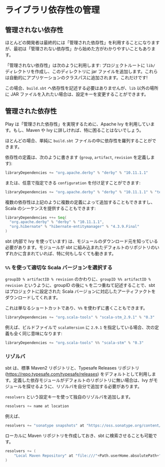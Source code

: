 <!--- Copyright (C) 2009-2015 Typesafe Inc. <http://www.typesafe.com> -->
<!--
# Managing library dependencies
-->
# ライブラリ依存性の管理

<!--
## Unmanaged dependencies
-->
## 管理されない依存性

<!--
Most people end up using managed dependencies - which allows for fine-grained control, but unmanaged dependencies can be simpler when starting out.
-->
ほとんどの開発者は最終的には「管理された依存性」を利用することになりますが、最初は「管理されない依存性」から始めた方がわかりやすいこともあります。

<!--
Unmanaged dependencies work like this: create a `lib/` directory in the root of your project and then add jar files to that directory. They will automatically be added to the application classpath. There’s not much else to it!
-->
「管理されない依存性」は次のように利用します: プロジェクトルートに `lib/` ディレクトリを作成し、このディレクトリに jar ファイルを追加します。これらは自動的にアプリケーションのクラスパスに追加されます。これだけです!

<!--
There’s nothing to add to `build.sbt` to use unmanaged dependencies, although you could change a configuration key if you’d like to use a directory different to `lib`.
-->
この場合、`build.sbt` へ依存性を記述する必要はありませんが、`lib` 以外の場所に JAR ファイルを入れたい場合は、設定キーを変更することができます。

<!--
## Managed dependencies
-->
## 管理された依存性

<!--
Play uses Apache Ivy (via sbt) to implement managed dependencies, so if you’re familiar with Maven or Ivy, you won’t have much trouble.
-->
Play は「管理された依存性」を実現するために、Apache Ivy を利用しています。もし、Maven や Ivy に詳しければ、特に困ることはないでしょう。

<!--
Most of the time you can simply list your dependencies in the `build.sbt` file. 
-->
ほとんどの場合、単純に `build.sbt` ファイルの中に依存性を羅列することができます。

<!--
Declaring a dependency looks like this (defining `group`, `artifact` and `revision`):
-->
依存性の定義は、次のように書きます (`group`, `artifact`, `revision` を定義します):

```scala
libraryDependencies += "org.apache.derby" % "derby" % "10.11.1.1"
```

<!--
or like this, with an optional `configuration`:
-->
または、任意で指定できる `configuration` を付け足すことができます:

```scala
libraryDependencies += "org.apache.derby" % "derby" % "10.11.1.1" % "test"
```

<!--
Multiple dependencies can be added either by multiple declarations like the above, or you can provide a Scala sequence:
-->
複数の依存性は上記のように複数の定義によって追加することもできますし、Scala のシーケンスを提供することもできます:

```scala
libraryDependencies ++= Seq(
  "org.apache.derby" % "derby" % "10.11.1.1",
  "org.hibernate" % "hibernate-entitymanager" % "4.3.9.Final"
)
```

<!--
Of course, sbt (via Ivy) has to know where to download the module. If your module is in one of the default repositories sbt comes with then this will just work.
-->
sbt (内部で Ivy を使っています) は、モジュールのダウンロード元を知っている必要があります。モジュールが sbt に組み込まれたデフォルトのリポジトリのいずれかに含まれていれば、特に何もしなくても動きます。

<!--
### Getting the right Scala version with `%%`
-->
### `%%` を使って適切な Scala バージョンを選択する

<!--
If you use `groupID %% artifactID % revision` instead of `groupID % artifactID % revision` (the difference is the double `%%` after the `groupID`), sbt will add your project’s Scala version to the artifact name. This is just a shortcut. 
-->
`groupID % artifactID % revision` のかわりに、`groupID %% artifactID % revision` というように、groupID の後に `%` を二つ重ねて記述することで、sbt はプロジェクトに設定された Scala バージョンに対応したアーティファクトをダウンロードしてくれます。

<!--
You could write this without the `%%`:
-->
これは単なるショートカットであり、`%%` を使わずに書くこともできます。

```scala
libraryDependencies += "org.scala-tools" % "scala-stm_2.9.1" % "0.3"
```

<!--
Assuming the `scalaVersion` for your build is `2.9.1`, the following is identical:
-->
例えば、ビルドファイルで `scalaVersion` に `2.9.1` を指定している場合、次の定義も全く同じ意味になります:

```scala
libraryDependencies += "org.scala-tools" %% "scala-stm" % "0.3"
```

<!--
### Resolvers
-->
### リゾルバ

<!--
sbt uses the standard Maven2 repository and the Typesafe Releases (<https://repo.typesafe.com/typesafe/releases>) repositories by default. If your dependency isn’t on one of the default repositories, you’ll have to add a resolver to help Ivy find it.
-->
sbt は、標準 Maven2 リポジトリと、Typesafe Releases リポジトリ (<https://repo.typesafe.com/typesafe/releases>) をデフォルトとして利用します。定義した依存モジュールがデフォルトのリポジトリに無い場合は、Ivy がモジュールを探せるように、リゾルバを自分で追加する必要があります。

<!--
Use the `resolvers` setting key to add your own resolver.
-->
`resolvers` という設定キーを使って独自のリゾルバを追加します。

```scala
resolvers += name at location
```

<!--
For example:
-->
例えば、

```scala
resolvers += "sonatype snapshots" at "https://oss.sonatype.org/content/repositories/snapshots/"
```

<!--
sbt can search your local Maven repository if you add it as a repository:
-->
ローカルに Maven リポジトリを作成しておき、sbt に検索させることも可能です。

```scala
resolvers += (
    "Local Maven Repository" at "file:///"+Path.userHome.absolutePath+"/.m2/repository"
)
```

